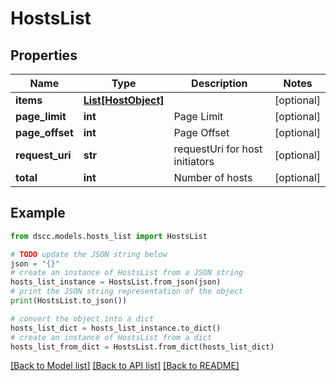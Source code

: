 # HostsList


## Properties

Name | Type | Description | Notes
------------ | ------------- | ------------- | -------------
**items** | [**List[HostObject]**](HostObject.md) |  | [optional] 
**page_limit** | **int** | Page Limit | [optional] 
**page_offset** | **int** | Page Offset | [optional] 
**request_uri** | **str** | requestUri for host initiators | [optional] 
**total** | **int** | Number of hosts | [optional] 

## Example

```python
from dscc.models.hosts_list import HostsList

# TODO update the JSON string below
json = "{}"
# create an instance of HostsList from a JSON string
hosts_list_instance = HostsList.from_json(json)
# print the JSON string representation of the object
print(HostsList.to_json())

# convert the object into a dict
hosts_list_dict = hosts_list_instance.to_dict()
# create an instance of HostsList from a dict
hosts_list_from_dict = HostsList.from_dict(hosts_list_dict)
```
[[Back to Model list]](../README.md#documentation-for-models) [[Back to API list]](../README.md#documentation-for-api-endpoints) [[Back to README]](../README.md)


